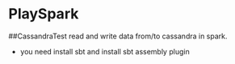 # PlaySpark

##CassandraTest
read and write data from/to  cassandra in spark.

- you need install sbt and install sbt assembly plugin

